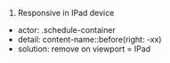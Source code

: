 1. Responsive in IPad device
- actor: .schedule-container
- detail: content-name::before(right: -xx)
- solution: remove on viewport = IPad